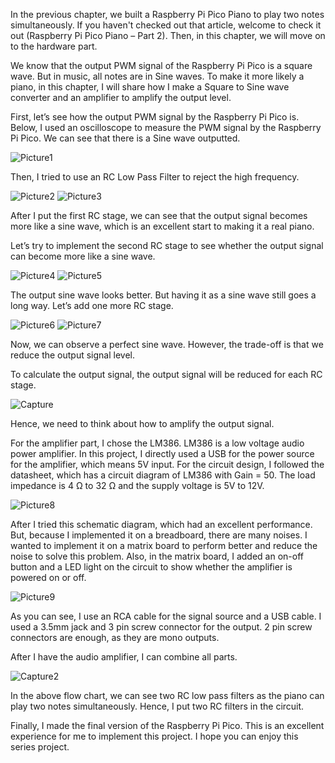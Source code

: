 In the previous chapter, we built a Raspberry Pi Pico Piano to play two notes simultaneously. If you haven't checked out that article, welcome to check it out (Raspberry Pi Pico Piano – Part 2). Then, in this chapter, we will move on to the hardware part.

We know that the output PWM signal of the Raspberry Pi Pico is a square wave. But in music, all notes are in Sine waves. To make it more likely a piano, in this chapter, I will share how I make a Square to Sine wave converter and an amplifier to amplify the output level.

First, let’s see how the output PWM signal by the Raspberry Pi Pico is. Below, I used an oscilloscope to measure the PWM signal by the Raspberry Pi Pico. We can see that there is a Sine wave outputted.

![Picture1](https://user-images.githubusercontent.com/106225286/178463287-bcc39e9c-d901-4847-a366-f0e60191366f.png)

Then, I tried to use an RC Low Pass Filter to reject the high frequency.

![Picture2](https://user-images.githubusercontent.com/106225286/178463291-b7cc8187-9e3e-436c-a816-d731ccefe338.png)
![Picture3](https://user-images.githubusercontent.com/106225286/178463278-e5346939-ac54-4d7f-8d29-d83936b99250.jpg)

After I put the first RC stage, we can see that the output signal becomes more like a sine wave, which is an excellent start to making it a real piano.

Let’s try to implement the second RC stage to see whether the output signal can become more like a sine wave.

![Picture4](https://user-images.githubusercontent.com/106225286/178462420-9962139c-bc10-46b9-83fe-0274a60f954b.png)
![Picture5](https://user-images.githubusercontent.com/106225286/178462427-99f4eb46-050f-4421-88e9-64fb64bc1263.jpg)

The output sine wave looks better. But having it as a sine wave still goes a long way. Let’s add one more RC stage.

![Picture6](https://user-images.githubusercontent.com/106225286/178462431-d33569aa-9212-4da2-85ed-e0afb80d86bf.png)
![Picture7](https://user-images.githubusercontent.com/106225286/178462432-d2aeb6b4-ab75-445e-9802-bd3807735076.jpg)

Now, we can observe a perfect sine wave. However, the trade-off is that we reduce the output signal level.

To calculate the output signal, the output signal will be reduced for each RC stage.

![Capture](https://user-images.githubusercontent.com/106225286/178463281-8b2dd22e-0481-4411-8e2f-681ef08a620a.PNG)


Hence, we need to think about how to amplify the output signal.

For the amplifier part, I chose the LM386. LM386 is a low voltage audio power amplifier. In this project, I directly used a USB for the power source for the amplifier, which means 5V input. For the circuit design, I followed the datasheet, which has a circuit diagram of LM386 with Gain = 50. The load impedance is 4 Ω to 32 Ω and the supply voltage is 5V to 12V.

![Picture8](https://user-images.githubusercontent.com/106225286/178462437-8ddf0fa3-3559-4239-9c06-70140274c302.png)

After I tried this schematic diagram, which had an excellent performance. But, because I implemented it on a breadboard, there are many noises. I wanted to implement it on a matrix board to perform better and reduce the noise to solve this problem. Also, in the matrix board, I added an on-off button and a LED light on the circuit to show whether the amplifier is powered on or off.

![Picture9](https://user-images.githubusercontent.com/106225286/178462440-17bdba60-c083-4a50-9ba0-60d06d7770e6.jpg)

As you can see, I use an RCA cable for the signal source and a USB cable. I used a 3.5mm jack and 3 pin screw connector for the output. 2 pin screw connectors are enough, as they are mono outputs.

After I have the audio amplifier, I can combine all parts.

![Capture2](https://user-images.githubusercontent.com/106225286/178463286-93ab9556-80bc-49fb-b83f-62e9918b2930.PNG)

In the above flow chart, we can see two RC low pass filters as the piano can play two notes simultaneously. Hence, I put two RC filters in the circuit.

Finally, I made the final version of the Raspberry Pi Pico. This is an excellent experience for me to implement this project. I hope you can enjoy this series project.

